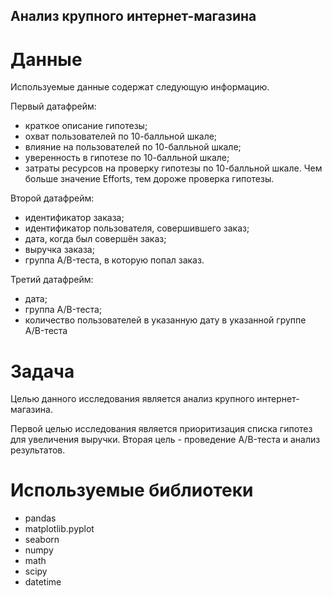 ## Анализ крупного интернет-магазина

#  Данные

Используемые данные содержат следующую информацию.

Первый датафрейм: 

* краткое описание гипотезы;
* охват пользователей по 10-балльной шкале;
* влияние на пользователей по 10-балльной шкале;
* уверенность в гипотезе по 10-балльной шкале;
* затраты ресурсов на проверку гипотезы по 10-балльной шкале. Чем больше значение Efforts, тем дороже проверка гипотезы.

Второй датафрейм:
* идентификатор заказа;
* идентификатор пользователя, совершившего заказ;
* дата, когда был совершён заказ;
* выручка заказа;
* группа A/B-теста, в которую попал заказ.

Третий датафрейм:

* дата;
* группа A/B-теста;
* количество пользователей в указанную дату в указанной группе A/B-теста

# Задача

Целью данного исследования является анализ крупного интернет-магазина. 

Первой целью исследования является приоритизация списка гипотез для увеличения выручки.
Вторая цель - проведение A/B-теста и анализ результатов. 

# Используемые библиотеки
* pandas 
* matplotlib.pyplot 
* seaborn 
* numpy 
* math 
* scipy 
* datetime
